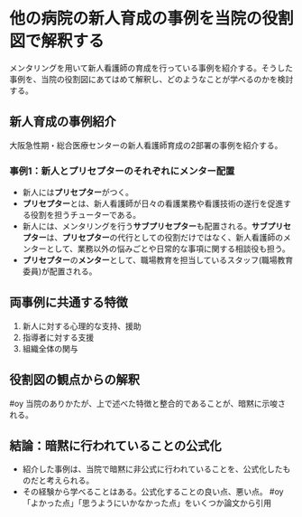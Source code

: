 # 他の病院の新人育成の事例を当院の役割図で解釈する


メンタリングを用いて新人看護師の育成を行っている事例を紹介する。そうした事例を、当院の役割図にあてはめて解釈し、どのようなことが学べるのかを検討する。

## 新人育成の事例紹介

大阪急性期・総合医療センターの新人看護師育成の2部署の事例を紹介する。

### 事例1：新人とプリセプターのそれぞれにメンター配置
* 新人には**プリセプター**がつく。
* **プリセプター**とは、新人看護師が日々の看護業務や看護技術の遂行を促進する役割を担うチューターである。
* 新人には、メンタリングを行う**サブプリセプター**も配置される。**サブプリセプター**は、**プリセプター**の代行としての役割だけではなく、新人看護師のメンターとして、業務以外の悩みごとや日常的な事項に関する相談役も担う。
* **プリセプター**の**メンター**として、職場教育を担当しているスタッフ(職場教育委員)が配置される。



## 両事例に共通する特徴
1.  新人に対する心理的な支持、援助
1.  指導者に対する支援
1.  組織全体の関与

## 役割図の観点からの解釈


#oy 当院のありかたが、上で述べた特徴と整合的であることが、暗黙に示唆される。

## 結論：暗黙に行われていることの公式化
* 紹介した事例は、当院で暗黙に非公式に行われていることを、公式化したものだと考えられる。
* その経験から学べることはある。公式化することの良い点、悪い点。
#oy 「よかった点」「思うようにいかなかった点」をいくつか論文から引用
